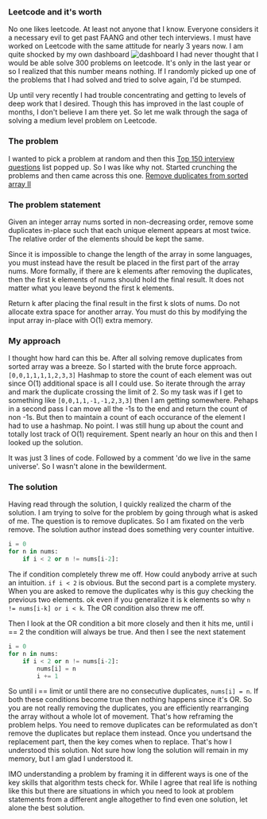 ### Leetcode and it's worth
No one likes leetcode. At least not anyone that I know. Everyone considers it a necessary evil to get past FAANG and other tech interviews. I must have worked on Leetcode with the same attitude for nearly 3 years now. I am quite shocked by my own dashboard ![dashboard](https://i.imgur.com/N3yn7wH.png)
I had never thought that I would be able solve 300 problems on leetcode. It's only in the last year or so I realized that this number means nothing. If I randomly picked up one of the problems that I had solved and tried to solve again, I'd be stumped. 

Up until very recently I had trouble concentrating and getting to levels of deep work that I desired. Though this has improved in the last couple of months, I don't believe I am there yet. So let me walk through the saga of solving a medium level problem on Leetcode.

### The problem
I wanted to pick a problem at random and then this [Top 150 interview questions](https://leetcode.com/studyplan/top-interview-150/) list popped up. So I was like why not. Started crunching the problems and then came across this one. [Remove duplicates from sorted array II](https://leetcode.com/problems/remove-duplicates-from-sorted-array-ii/)

### The problem statement
Given an integer array nums sorted in non-decreasing order, remove some duplicates in-place such that each unique element appears at most twice. The relative order of the elements should be kept the same.

Since it is impossible to change the length of the array in some languages, you must instead have the result be placed in the first part of the array nums. More formally, if there are k elements after removing the duplicates, then the first k elements of nums should hold the final result. It does not matter what you leave beyond the first k elements.

Return k after placing the final result in the first k slots of nums.
Do not allocate extra space for another array. You must do this by modifying the input array in-place with O(1) extra memory.

### My approach
I thought how hard can this be. After all solving remove duplicates from sorted array was a breeze. So I started with the brute force approach.
`[0,0,1,1,1,1,2,3,3]`
Hashmap to store the count of each element was out since O(1) additional space is all I could use. So iterate through the array and mark the duplicate crossing the limit of 2. So my task was if I get to something like `[0,0,1,1,-1,-1,2,3,3]` then I am getting somewhere. Pehaps in a second pass I can move all the -1s to the end and return the count of non -1s.
But then to maintain a count of each occurance of the element I had to use a hashmap. No point. I was still hung up about the count and totally lost track of O(1) requirement. Spent nearly an hour on this and then I looked up the solution.

It was just 3 lines of code. Followed by a comment 'do we live in the same universe'. So I wasn't alone in the bewilderment.

### The solution
Having read through the solution, I quickly realized the charm of the solution. I am trying to solve for the problem by going through what is asked of me. The question is to remove duplicates. So I am fixated on the verb remove. The solution author instead does something very counter intuitive. 

```python
i = 0
for n in nums:
    if i < 2 or n != nums[i-2]:
```
The if condition completely threw me off. How could anybody arrive at such an intuition. `if i < 2` is obvious. But the second part is a complete mystery. When you are asked to remove the duplicates why is this guy checking the previous two elements. ok even if you generalize it is k elements so why `n != nums[i-k] or i < k`. The OR condition also threw me off.

Then I look at the OR condition a bit more closely and then it hits me, until i == 2 the condition will always be true. And then I see the next statement
```python
i = 0
for n in nums:
    if i < 2 or n != nums[i-2]:
        nums[i] = n
        i += 1
```
So until i == limit or until there are no consecutive duplicates, `nums[i] = n`. If both these conditions become true then nothing happens since it's OR. So you are not really removing the duplicates, you are efficiently rearranging the array without a whole lot of movement. That's how reframing the problem helps. You need to remove duplicates can be reformulated as don't remove the duplicates but replace them instead. Once you undertsand the replacement part, then the key comes when to replace. That's how I understood this solution. Not sure how long the solution will remain in my memory, but I am glad I understood it.

IMO understanding a problem by framing it in different ways is one of the key skills that algorithm tests check for. While I agree that real life is nothing like this but there are situations in which you need to look at problem statements from a different angle altogether to find even one solution, let alone the best solution.